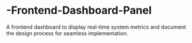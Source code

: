 # -Frontend-Dashboard-Panel
A frontend dashboard to display real-time system metrics and document the design process for seamless implementation. 
